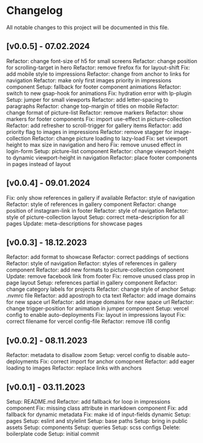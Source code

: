 # Changelog

All notable changes to this project will be documented in this file.

## [v0.0.5] - 07.02.2024

Refactor: change font-size of h5 for small screens
Refactor: change position for scrolling-target in hero
Refactor: remove firefox fix for layout-shift
Fix: add mobile style to impressions
Refactor: change from anchor to links for navigation
Refactor: make only first images priority in impressions component
Setup: fallback for footer component animations
Refactor: switch to new gsap-hook for animations
Fix: hydration error with lp-plugin
Setup: jumper for small viewports
Refactor: add letter-spacing to paragraphs
Refactor: change top-margin of titles on mobile
Refactor: change format of picture-list
Refactor: remove markers
Refactor: show markers for footer components
Fix: import use-effect in picture-collection
Refactor: add refresher to scroll-trigger for gallery items
Refactor: add priority flag to images in impressions
Refactor: remove stagger for image-collection
Refactor: change picture loading to lazy-load
Fix: set viewport height to max size in navigation and hero
Fix: remove unused effect in login-form
Setup: picture-list component
Refactor: change viewport-height to dynamic viewport-height in navigation
Refactor: place footer components in pages instead of layout

## [v0.0.4] - 09.01.2024

Fix: only show references in gallery if available
Refactor: style of navigation
Refactor: style of references in gallery component
Refactor: change position of instagram-link in footer
Refactor: style of navigation
Refactor: style of picture-collection layout
Setup: correct meta-description for all pages
Update: meta-descriptions for showcase pages

## [v0.0.3] - 18.12.2023

Refactor: add format to showcase
Refactor: correct paddings of sections
Refactor: style of navigation
Refactor: styles of references in gallery component
Refactor: add new formats to picture-collection component
Update: remove facebook link from footer
Fix: remove unused class prop in page layout
Setup: references partial in gallery component
Refactor: change category labels for projects
Refactor: change style of anchor
Setup: .nvmrc file
Refactor: add apostroph to cta text
Refactor: add image domains for new space url
Refactor: add image domains for new space url
Refactor: change trigger-position for animation in jumper component
Setup: vercel config to enable auto-deployments
Fix: layout in impressions layout
Fix: correct filename for vercel config-file
Refactor: remove i18 config

## [v0.0.2] - 08.11.2023

Refactor: metadata to disallow zoom
Setup: vercel config to disable auto-deployments
Fix: correct import for anchor comopnent
Refactor: add eager loading to images
Refactor: replace links with anchors

## [v0.0.1] - 03.11.2023

Setup: README.md
Refactor: add fallback for loop in impressions component
Fix: missing class attribute in markdown component
Fix: add fallback for dynamic metadata
Fix: make id of input-fields dynamic
Setup: pages
Setup: eslint and stylelint
Setup: base paths
Setup: bring in public assets
Setup: components
Setup: queries
Setup: scss configs
Delete: boilerplate code
Setup: initial commit
